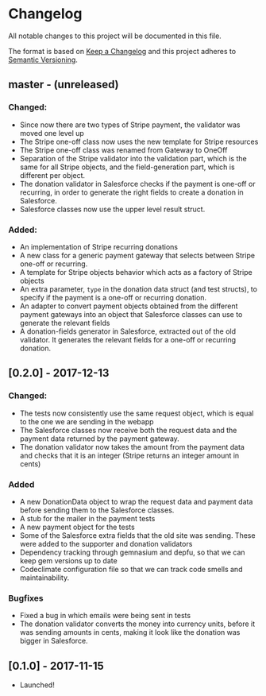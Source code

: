 # Changelog
All notable changes to this project will be documented in this file.

The format is based on [Keep a Changelog](http://keepachangelog.com/en/1.0.0/)
and this project adheres to [Semantic Versioning](http://semver.org/spec/v2.0.0.html).


## master - (unreleased)
### Changed:
- Since now there are two types of Stripe payment, the validator was moved one level up
- The Stripe one-off class now uses the new template for Stripe resources
- The Stripe one-off class was renamed from Gateway to OneOff
- Separation of the Stripe validator into the validation part, which is the same for all Stripe objects, and the field-generation part, which is different per object.
- The donation validator in Salesforce checks if the payment is one-off or recurring, in order to generate the right fields to create a donation in Salesforce.
- Salesforce classes now use the upper level result struct.

### Added:
- An implementation of Stripe recurring donations
- A new class for a generic payment gateway that selects between Stripe one-off or recurring.
- A template for Stripe objects behavior which acts as a factory of Stripe objects
- An extra parameter, `type` in the donation data struct (and test structs), to specify if the payment is a one-off or recurring donation.
- An adapter to convert payment objects obtained from the different payment gateways into an object that Salesforce classes can use to generate the relevant fields
- A donation-fields generator in Salesforce, extracted out of the old validator. It generates the relevant fields for a one-off or recurring donation.

## [0.2.0] - 2017-12-13
### Changed:
* The tests now consistently use the same request object, which is equal to the one we are sending in the webapp
* The Salesforce classes now receive both the request data and the payment data returned by the payment gateway.
* The donation validator now takes the amount from the payment data and checks that it is an integer (Stripe returns an integer amount in cents)

### Added
* A new DonationData object to wrap the request data and payment data before sending them to the Salesforce classes.
* A stub for the mailer in the payment tests
* A new payment object for the tests
* Some of the Salesforce extra fields that the old site was sending. These were added to the supporter and donation validators
* Dependency tracking through gemnasium and depfu, so that we can keep gem versions up to date
* Codeclimate configuration file so that we can track code smells and maintainability.

### Bugfixes
* Fixed a bug in which emails were being sent in tests
* The donation validator converts the money into currency units, before it was sending amounts in cents, making it look like the donation was bigger in Salesforce.


## [0.1.0] - 2017-11-15

- Launched!
